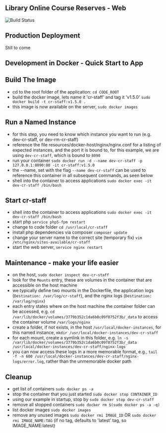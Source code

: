 Library Online Course Reserves - Web
-------------------------------------

![Build Status](https://proxy-01.library.ubc.ca/build-status/locr--cr-staff)

Production Deployment
----------------------

Still to come


Development in Docker - Quick Start to App
--------------------------------------------

## Build The Image
- cd to the root folder of the application: `cd CODE_ROOT`
- build the docker image, lets name it 'cr-staff' and tag it 'v1.5.0' `sudo docker build -t cr-staff:v1.5.0 .`
- this image is now available on the server, `sudo docker images`

## Run a Named Instance
- for this step, you need to know which instance you want to run (e.g. dev-cr-staff, or dev-rm-cr-staff)
- reference the file resources/docker-host/nginx/nginx.conf for a listing of expected instances, and the port it is bound to, for this example, we are using `dev-cr-staff`, which is bound to `8090`
- run your container `sudo docker run -d --name dev-cr-staff -p 127.0.0.1:8090:80 -it cr-staff:v1.5.0`
- the --name, set with the flag `--name dev-cr-staff` can be used to reference this container in all subsequent commands, as seen below
- shell into the container to access applications `sudo docker exec -it dev-cr-staff /bin/bash`

## Start cr-staff
- shell into the container to access applications `sudo docker exec -it dev-cr-staff /bin/bash`
- start php `service php5-fpm restart`
- change to code folder `cd /usr/local/cr-staff`
- install php dependencies via composer `composer update`
- change your server name to the correct site (temporary fix) `vim /etc/nginx/sites-available/cr-staff`
- start the web server, `service nginx restart`

## Maintenance - make your life easier
- on the host, `sudo docker inspect dev-cr-staff`
- look for the `Mounts` entry, these are volumes in the container that are accessible on the host machine
- we typically define two mounts in the Dockerfile, the application logs (`Destination: /var/log/cr-staff`), and the nginx logs (`Destination: /var/log/nginx`)
- each entry states where on the host machine the container folder can be accessed, e.g. `cd /var/lib/docker/volumes/3779b352c1da6b0c09f0752f3b/_data` to access the container volume `/var/logs/nginx`
- create a folder, if not exists, in the host `/usr/local/docker-instances`, for this named instance, `mkdir /usr/local/docker-instances/dev-cr-staff`
- for each mount, create a symlink in this folder, e.g. `ln -s /var/lib/docker/volumes/3779b352c1da6b0c09f0752f3b/_data /usr/local/docker-instances/dev-cr-staff/nginx-logs`
- you can now access these logs in a more memorable format, e.g., `tail -f -n 600 /usr/local/docker-instances/dev-cr-staff/nginx-logs/error.log`, rather than the unmemorable docker path

## Cleanup
- get list of containers `sudo docker ps -a`
- stop the container that you just started `sudo docker stop CONTAINER_ID`
- using our example in startup, stop by `sudo docker stop dev-cr-staff`
- remove all stopped containers `sudo docker rm $(sudo docker ps -a -q)`
- list docker images `sudo docker images`
- remove any unused images `sudo docker rmi IMAGE_ID` OR `sudo docker rmi IMAGE_NAME:TAG` (if no tag, defaults to 'latest' tag, so IMAGE_NAME:latest)
